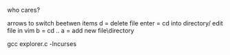 who cares?


arrows to switch beetwen items
d = delete file
enter = cd into directory/ edit file in vim
b = cd ..
a = add new file\directory


gcc explorer.c -lncurses

